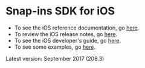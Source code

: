 # Snap-ins SDK for iOS

* To see the iOS reference documentation, go [here](http://forcedotcom.github.io/ServiceSDK-iOS/).
* To review the iOS release notes, go [here](https://github.com/forcedotcom/ServiceSDK-iOS/releases).
* To see the iOS developer's guide, go [here](https://developer.salesforce.com/docs/atlas.en-us.noversion.service_sdk_ios.meta/service_sdk_ios/servicesdk_ios_dev_guide.htm).
* To see some examples, go [here](./Examples/).

Latest version: September 2017 (208.3)

